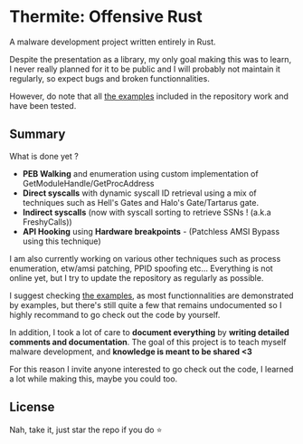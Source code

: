 # Thermite: Offensive Rust

A malware development project written entirely in Rust.

Despite the presentation as a library, my only goal making this was to learn, 
I never really planned for it to be public and I will probably not maintain it regularly, so expect bugs and broken functionnalities. 

However, do note that all [the examples](/examples/readme.md) included in the repository work and have been tested. 

## Summary

What is done yet ?

* **PEB Walking** and enumeration using custom implementation of GetModuleHandle/GetProcAddress
* **Direct syscalls** with dynamic syscall ID retrieval using a mix of techniques such as Hell's Gates and Halo's Gate/Tartarus gate.
* **Indirect syscalls** (now with syscall sorting to retrieve SSNs ! (a.k.a FreshyCalls))
* **API Hooking** using **Hardware breakpoints** - (Patchless AMSI Bypass using this technique)

I am also currently working on various other techniques such as process enumeration, etw/amsi patching, PPID spoofing etc… Everything is not online yet, but I try to update the repository as regularly as possible.

I suggest checking [the examples](/examples/readme.md), as most functionnalities are demonstrated by examples, but there's still quite a few that remains undocumented so I highly recommand to go check out the code by yourself.

In addition, I took a lot of care to **document everything** by **writing detailed comments and documentation**. The goal of this project is to teach myself malware development, and **knowledge is meant to be shared <3**

For this reason I invite anyone interested to go check out the code, I learned a lot while making this, maybe you could too.

## License

Nah, take it, just star the repo if you do :star:
